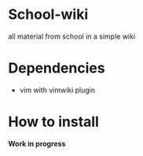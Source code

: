 # School-wiki
all material from school in a simple wiki

# Dependencies
* vim with vimwiki plugin

# How to install
**Work in progress**
